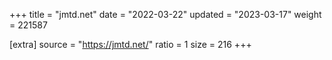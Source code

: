 +++
title = "jmtd.net"
date = "2022-03-22"
updated = "2023-03-17"
weight = 221587

[extra]
source = "https://jmtd.net/"
ratio = 1
size = 216
+++
